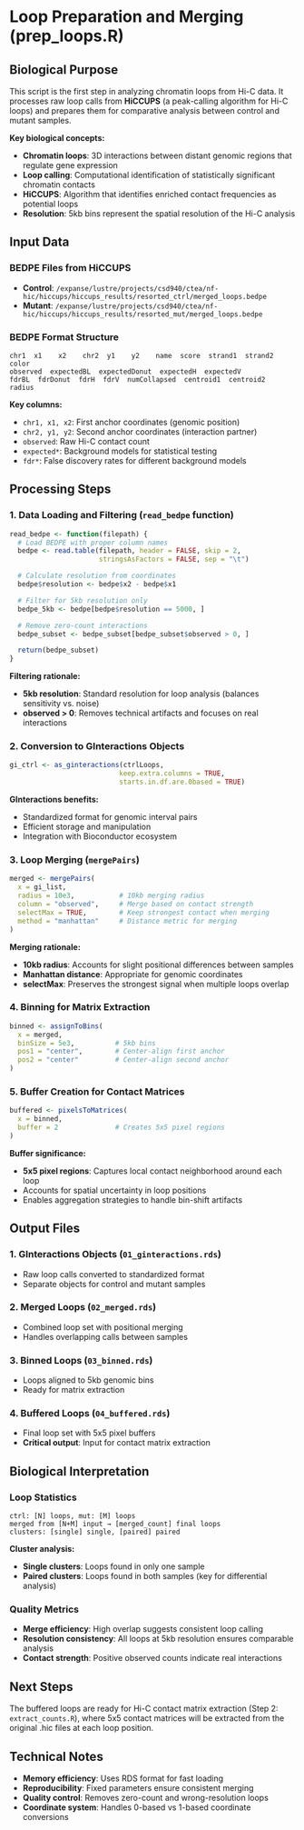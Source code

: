 # Loop Preparation and Merging (prep_loops.R)

## Biological Purpose

This script is the first step in analyzing chromatin loops from Hi-C data. It processes raw loop calls from **HiCCUPS** (a peak-calling algorithm for Hi-C loops) and prepares them for comparative analysis between control and mutant samples.

**Key biological concepts:**
- **Chromatin loops**: 3D interactions between distant genomic regions that regulate gene expression
- **Loop calling**: Computational identification of statistically significant chromatin contacts
- **HiCCUPS**: Algorithm that identifies enriched contact frequencies as potential loops
- **Resolution**: 5kb bins represent the spatial resolution of the Hi-C analysis

## Input Data

### BEDPE Files from HiCCUPS
- **Control**: `/expanse/lustre/projects/csd940/ctea/nf-hic/hiccups/hiccups_results/resorted_ctrl/merged_loops.bedpe`
- **Mutant**: `/expanse/lustre/projects/csd940/ctea/nf-hic/hiccups/hiccups_results/resorted_mut/merged_loops.bedpe`

### BEDPE Format Structure
```
chr1  x1    x2    chr2  y1    y2    name  score  strand1  strand2  color
observed  expectedBL  expectedDonut  expectedH  expectedV
fdrBL  fdrDonut  fdrH  fdrV  numCollapsed  centroid1  centroid2  radius
```

**Key columns:**
- `chr1, x1, x2`: First anchor coordinates (genomic position)
- `chr2, y1, y2`: Second anchor coordinates (interaction partner)
- `observed`: Raw Hi-C contact count
- `expected*`: Background models for statistical testing
- `fdr*`: False discovery rates for different background models

## Processing Steps

### 1. Data Loading and Filtering (`read_bedpe` function)
```r
read_bedpe <- function(filepath) {
  # Load BEDPE with proper column names
  bedpe <- read.table(filepath, header = FALSE, skip = 2,
                      stringsAsFactors = FALSE, sep = "\t")

  # Calculate resolution from coordinates
  bedpe$resolution <- bedpe$x2 - bedpe$x1

  # Filter for 5kb resolution only
  bedpe_5kb <- bedpe[bedpe$resolution == 5000, ]

  # Remove zero-count interactions
  bedpe_subset <- bedpe_subset[bedpe_subset$observed > 0, ]

  return(bedpe_subset)
}
```

**Filtering rationale:**
- **5kb resolution**: Standard resolution for loop analysis (balances sensitivity vs. noise)
- **observed > 0**: Removes technical artifacts and focuses on real interactions

### 2. Conversion to GInteractions Objects
```r
gi_ctrl <- as_ginteractions(ctrlLoops,
                           keep.extra.columns = TRUE,
                           starts.in.df.are.0based = TRUE)
```

**GInteractions benefits:**
- Standardized format for genomic interval pairs
- Efficient storage and manipulation
- Integration with Bioconductor ecosystem

### 3. Loop Merging (`mergePairs`)
```r
merged <- mergePairs(
  x = gi_list,
  radius = 10e3,           # 10kb merging radius
  column = "observed",     # Merge based on contact strength
  selectMax = TRUE,        # Keep strongest contact when merging
  method = "manhattan"     # Distance metric for merging
)
```

**Merging rationale:**
- **10kb radius**: Accounts for slight positional differences between samples
- **Manhattan distance**: Appropriate for genomic coordinates
- **selectMax**: Preserves the strongest signal when multiple loops overlap

### 4. Binning for Matrix Extraction
```r
binned <- assignToBins(
  x = merged,
  binSize = 5e3,          # 5kb bins
  pos1 = "center",        # Center-align first anchor
  pos2 = "center"         # Center-align second anchor
)
```

### 5. Buffer Creation for Contact Matrices
```r
buffered <- pixelsToMatrices(
  x = binned,
  buffer = 2              # Creates 5x5 pixel regions
)
```

**Buffer significance:**
- **5x5 pixel regions**: Captures local contact neighborhood around each loop
- Accounts for spatial uncertainty in loop positions
- Enables aggregation strategies to handle bin-shift artifacts

## Output Files

### 1. GInteractions Objects (`01_ginteractions.rds`)
- Raw loop calls converted to standardized format
- Separate objects for control and mutant samples

### 2. Merged Loops (`02_merged.rds`)
- Combined loop set with positional merging
- Handles overlapping calls between samples

### 3. Binned Loops (`03_binned.rds`)
- Loops aligned to 5kb genomic bins
- Ready for matrix extraction

### 4. Buffered Loops (`04_buffered.rds`)
- Final loop set with 5x5 pixel buffers
- **Critical output**: Input for contact matrix extraction

## Biological Interpretation

### Loop Statistics
```
ctrl: [N] loops, mut: [M] loops
merged from [N+M] input → [merged_count] final loops
clusters: [single] single, [paired] paired
```

**Cluster analysis:**
- **Single clusters**: Loops found in only one sample
- **Paired clusters**: Loops found in both samples (key for differential analysis)

### Quality Metrics
- **Merge efficiency**: High overlap suggests consistent loop calling
- **Resolution consistency**: All loops at 5kb resolution ensures comparable analysis
- **Contact strength**: Positive observed counts indicate real interactions

## Next Steps

The buffered loops are ready for Hi-C contact matrix extraction (Step 2: `extract_counts.R`), where 5x5 contact matrices will be extracted from the original .hic files at each loop position.

## Technical Notes

- **Memory efficiency**: Uses RDS format for fast loading
- **Reproducibility**: Fixed parameters ensure consistent merging
- **Quality control**: Removes zero-count and wrong-resolution loops
- **Coordinate system**: Handles 0-based vs 1-based coordinate conversions